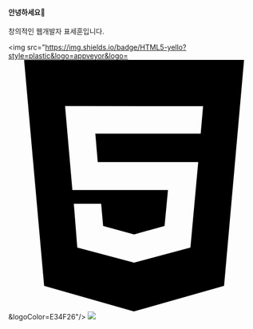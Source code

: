 #### 안녕하세요👋
창의적인 웹개발자 표세훈입니다.

<img src="https://img.shields.io/badge/HTML5-yello?style=plastic&logo=appveyor&logo=<svg role="img" viewBox="0 0 24 24" xmlns="http://www.w3.org/2000/svg"><title>HTML5</title><path d="M1.5 0h21l-1.91 21.563L11.977 24l-8.564-2.438L1.5 0zm7.031 9.75l-.232-2.718 10.059.003.23-2.622L5.412 4.41l.698 8.01h9.126l-.326 3.426-2.91.804-2.955-.81-.188-2.11H6.248l.33 4.171L12 19.351l5.379-1.443.744-8.157H8.531z"/></svg>&logoColor=E34F26"/>
<img src="https://img.shields.io/badge/Scss-green?style=flat&logo=Sass&logoColor=CC6699"/>
